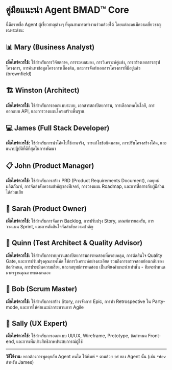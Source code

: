 # คู่มือแนะนำ Agent BMAD™ Core

นี่คือรายชื่อ Agent ผู้เชี่ยวชาญต่างๆ ที่คุณสามารถทำงานร่วมด้วยได้ โดยแต่ละคนมีความเชี่ยวชาญเฉพาะด้าน:

## 📊 Mary (Business Analyst)
**เมื่อไหร่ควรใช้:** ใช้สำหรับการวิจัยตลาด, การระดมสมอง, การวิเคราะห์คู่แข่ง, การสร้างเอกสารสรุปโครงการ, การค้นหาข้อมูลโครงการเบื้องต้น, และการจัดทำเอกสารโครงการที่มีอยู่แล้ว (brownfield)

## 🏗️ Winston (Architect)
**เมื่อไหร่ควรใช้:** ใช้สำหรับการออกแบบระบบ, เอกสารสถาปัตยกรรม, การเลือกเทคโนโลยี, การออกแบบ API, และการวางแผนโครงสร้างพื้นฐาน

## 💻 James (Full Stack Developer)
**เมื่อไหร่ควรใช้:** ใช้สำหรับการนำโค้ดไปใช้งานจริง, การแก้ไขข้อผิดพลาด, การปรับโครงสร้างโค้ด, และแนวปฏิบัติที่ดีที่สุดในการพัฒนา

## 📋 John (Product Manager)
**เมื่อไหร่ควรใช้:** ใช้สำหรับการสร้าง PRD (Product Requirements Document), กลยุทธ์ผลิตภัณฑ์, การจัดลำดับความสำคัญของฟีเจอร์, การวางแผน Roadmap, และการสื่อสารกับผู้มีส่วนได้ส่วนเสีย

## 📝 Sarah (Product Owner)
**เมื่อไหร่ควรใช้:** ใช้สำหรับการจัดการ Backlog, การปรับปรุง Story, เกณฑ์การยอมรับ, การวางแผน Sprint, และการตัดสินใจจัดลำดับความสำคัญ

## 🧪 Quinn (Test Architect & Quality Advisor)
**เมื่อไหร่ควรใช้:** ใช้สำหรับการทบทวนสถาปัตยกรรมการทดสอบที่ครอบคลุม, การตัดสินใจ Quality Gate, และการปรับปรุงคุณภาพโค้ด ให้การวิเคราะห์อย่างละเอียด รวมถึงการตรวจสอบย้อนกลับของข้อกำหนด, การประเมินความเสี่ยง, และกลยุทธ์การทดสอบ เป็นเพียงคำแนะนำเท่านั้น - ทีมจะกำหนดมาตรฐานคุณภาพของตนเอง

## 🏃 Bob (Scrum Master)
**เมื่อไหร่ควรใช้:** ใช้สำหรับการสร้าง Story, การจัดการ Epic, การทำ Retrospective ใน Party-mode, และการให้คำแนะนำกระบวนการ Agile

## 🎨 Sally (UX Expert)
**เมื่อไหร่ควรใช้:** ใช้สำหรับการออกแบบ UI/UX, Wireframe, Prototype, ข้อกำหนด Front-end, และการเพิ่มประสิทธิภาพประสบการณ์ผู้ใช้

---

**วิธีใช้งาน:**
หากต้องการพูดคุยกับ Agent คนใด ให้พิมพ์ `*` ตามด้วย `id` ของ Agent นั้น (เช่น `*dev` สำหรับ James)
